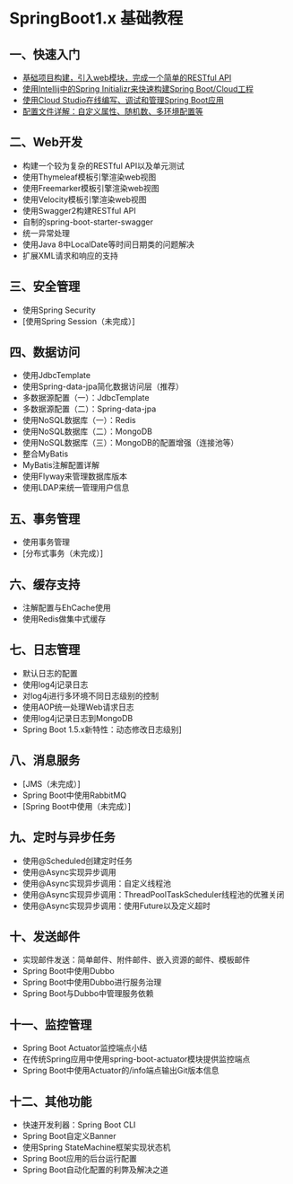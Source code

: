 # SpringBoot1.x 基础教程

## 一、快速入门

- [基础项目构建，引入web模块，完成一个简单的RESTful API](FastGoThrough/baseproject.md)
- [使用Intellij中的Spring Initializr来快速构建Spring Boot/Cloud工程](FastGoThrough/IntellijInitializr.md)
- [使用Cloud Studio在线编写、调试和管理Spring Boot应用](FastGoThrough/CloudStudio.md)
- [配置文件详解：自定义属性、随机数、多环境配置等](FastGoThrough/YamlPropertiesFile.md)

## 二、Web开发

- 构建一个较为复杂的RESTful API以及单元测试
- 使用Thymeleaf模板引擎渲染web视图
- 使用Freemarker模板引擎渲染web视图
- 使用Velocity模板引擎渲染web视图
- 使用Swagger2构建RESTful API
- 自制的spring-boot-starter-swagger
- 统一异常处理
- 使用Java 8中LocalDate等时间日期类的问题解决
- 扩展XML请求和响应的支持
  
## 三、安全管理

- 使用Spring Security
- [使用Spring Session（未完成）]
  
## 四、数据访问

- 使用JdbcTemplate
- 使用Spring-data-jpa简化数据访问层（推荐）
- 多数据源配置（一）：JdbcTemplate
- 多数据源配置（二）：Spring-data-jpa
- 使用NoSQL数据库（一）：Redis
- 使用NoSQL数据库（二）：MongoDB
- 使用NoSQL数据库（三）：MongoDB的配置增强（连接池等）
- 整合MyBatis
- MyBatis注解配置详解
- 使用Flyway来管理数据库版本
- 使用LDAP来统一管理用户信息
  
## 五、事务管理

- 使用事务管理
- [分布式事务（未完成）]
  
## 六、缓存支持

- 注解配置与EhCache使用
- 使用Redis做集中式缓存
  
## 七、日志管理

- 默认日志的配置
- 使用log4j记录日志
- 对log4j进行多环境不同日志级别的控制
- 使用AOP统一处理Web请求日志
- 使用log4j记录日志到MongoDB
- Spring Boot 1.5.x新特性：动态修改日志级别]
  
## 八、消息服务

- [JMS（未完成）]
- Spring Boot中使用RabbitMQ
- [Spring Boot中使用（未完成）]

## 九、定时与异步任务

- 使用@Scheduled创建定时任务
- 使用@Async实现异步调用
- 使用@Async实现异步调用：自定义线程池
- 使用@Async实现异步调用：ThreadPoolTaskScheduler线程池的优雅关闭
- 使用@Async实现异步调用：使用Future以及定义超时
  
## 十、发送邮件

- 实现邮件发送：简单邮件、附件邮件、嵌入资源的邮件、模板邮件
- Spring Boot中使用Dubbo
- Spring Boot中使用Dubbo进行服务治理
- Spring Boot与Dubbo中管理服务依赖
  
## 十一、监控管理

- Spring Boot Actuator监控端点小结
- 在传统Spring应用中使用spring-boot-actuator模块提供监控端点
- Spring Boot中使用Actuator的/info端点输出Git版本信息

## 十二、其他功能

- 快速开发利器：Spring Boot CLI
- Spring Boot自定义Banner
- 使用Spring StateMachine框架实现状态机
- Spring Boot应用的后台运行配置
- Spring Boot自动化配置的利弊及解决之道
  